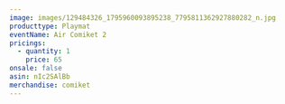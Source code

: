 ```yaml
---
image: images/129484326_1795960093895238_7795811362927880282_n.jpg
producttype: Playmat
eventName: Air Comiket 2
pricings:
  - quantity: 1
    price: 65
onsale: false
asin: nIc2SAlBb
merchandise: comiket
---
```

